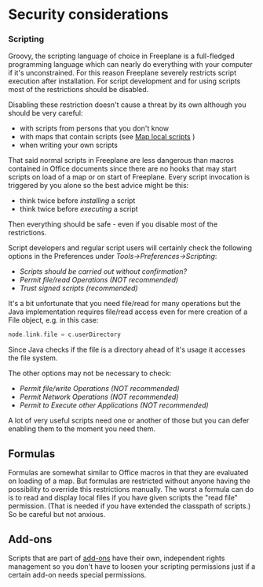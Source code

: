 <!-- toc -->

# Security considerations

### Scripting
Groovy, the scripting language of choice in Freeplane is a full-fledged programming language which can nearly do everything with your computer if it's unconstrained. For this reason Freeplane severely restricts script execution after installation. For script development and for using scripts most of the restrictions should be disabled.

Disabling these restriction doesn't cause a threat by its own although you should be very careful:

* with scripts from persons that you don't know
* with maps that contain scripts (see [Map local scripts](Map_local_scripts.md) )
* when writing your own scripts

That said normal scripts in Freeplane are less dangerous than macros contained in Office documents since there are no hooks that may start scripts on load of a map or on start of Freeplane. Every script invocation is triggered by you alone so the best advice might be this:

* think twice before *installing* a script
* think twice before *executing* a script

Then everything should be safe - even if you disable most of the restrictions.

Script developers and regular script users will certainly check the following options in the Preferences under *Tools->Preferences->Scripting*:

* *Scripts should be carried out without confirmation?*
* *Permit file/read Operations (NOT recommended)*
* *Trust signed scripts (recommended)*

It's a bit unfortunate that you need file/read for many operations but the Java implementation requires file/read access even for mere creation of a File object, e.g. in this case:
```groovy
node.link.file = c.userDirectory
```
Since Java checks if the file is a directory ahead of it's usage it accesses the file system.

The other options may not be necessary to check:

* *Permit file/write Operations (NOT recommended)*
* *Permit Network Operations (NOT recommended)*
* *Permit to Execute other Applications (NOT recommended)*

A lot of very useful scripts need one or another of those but you can defer enabling them to the moment you need them.

## Formulas
Formulas are somewhat similar to Office macros in that they are evaluated on loading of a map. But formulas are restricted without anyone having the possibility to override this restrictions manually. The worst a formula can do is to read and display local files if you have given scripts the "read file" permission. (That is needed if you have extended the classpath of scripts.) So be careful but not anxious.

## Add-ons
Scripts that are part of [add-ons](../getting-started/Add-ons_(install).md) have their own, independent rights management so you don't have to loosen your scripting permissions just if a certain add-on needs special permissions.

<!-- ({Category:Script}) -->

